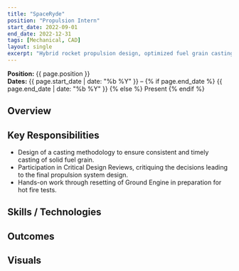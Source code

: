 ```yaml
---
title: "SpaceRyde"
position: "Propulsion Intern"
start_date: 2022-09-01
end_date: 2022-12-31
tags: [Mechanical, CAD]
layout: single
excerpt: "Hybrid rocket propulsion design, optimized fuel grain casting, built in-house impact tester."
---
```


**Position:** {{ page.position }}  
**Dates:** {{ page.start_date | date: "%b %Y" }} – {% if page.end_date %}
  {{ page.end_date | date: "%b %Y" }}
{% else %}
  Present
{% endif %}

## Overview

## Key Responsibilities
- Design of a casting methodology to ensure consistent and timely casting of solid fuel grain.
- Participation in Critical Design Reviews, critiquing the decisions leading to the final propulsion system design.
- Hands-on work through resetting of Ground Engine in preparation for hot fire tests.

## Skills / Technologies

## Outcomes

## Visuals